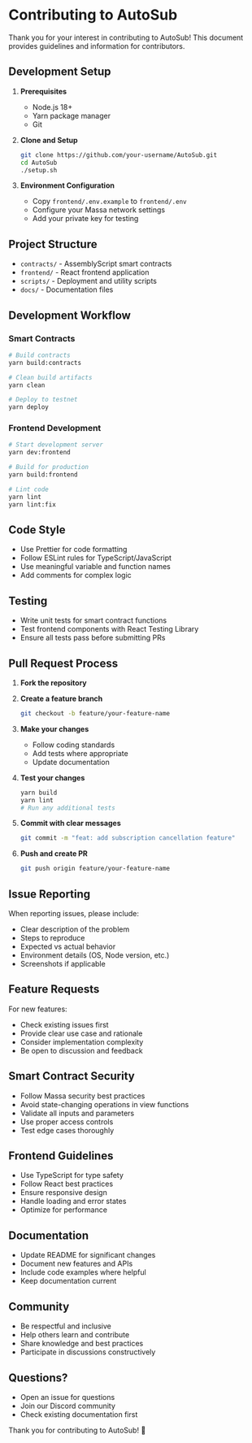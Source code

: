 # Contributing to AutoSub

Thank you for your interest in contributing to AutoSub! This document provides guidelines and information for contributors.

## Development Setup

1. **Prerequisites**
   - Node.js 18+ 
   - Yarn package manager
   - Git

2. **Clone and Setup**
   ```bash
   git clone https://github.com/your-username/AutoSub.git
   cd AutoSub
   ./setup.sh
   ```

3. **Environment Configuration**
   - Copy `frontend/.env.example` to `frontend/.env`
   - Configure your Massa network settings
   - Add your private key for testing

## Project Structure

- `contracts/` - AssemblyScript smart contracts
- `frontend/` - React frontend application  
- `scripts/` - Deployment and utility scripts
- `docs/` - Documentation files

## Development Workflow

### Smart Contracts

```bash
# Build contracts
yarn build:contracts

# Clean build artifacts
yarn clean

# Deploy to testnet
yarn deploy
```

### Frontend Development

```bash
# Start development server
yarn dev:frontend

# Build for production
yarn build:frontend

# Lint code
yarn lint
yarn lint:fix
```

## Code Style

- Use Prettier for code formatting
- Follow ESLint rules for TypeScript/JavaScript
- Use meaningful variable and function names
- Add comments for complex logic

## Testing

- Write unit tests for smart contract functions
- Test frontend components with React Testing Library
- Ensure all tests pass before submitting PRs

## Pull Request Process

1. **Fork the repository**
2. **Create a feature branch**
   ```bash
   git checkout -b feature/your-feature-name
   ```

3. **Make your changes**
   - Follow coding standards
   - Add tests where appropriate
   - Update documentation

4. **Test your changes**
   ```bash
   yarn build
   yarn lint
   # Run any additional tests
   ```

5. **Commit with clear messages**
   ```bash
   git commit -m "feat: add subscription cancellation feature"
   ```

6. **Push and create PR**
   ```bash
   git push origin feature/your-feature-name
   ```

## Issue Reporting

When reporting issues, please include:

- Clear description of the problem
- Steps to reproduce
- Expected vs actual behavior
- Environment details (OS, Node version, etc.)
- Screenshots if applicable

## Feature Requests

For new features:

- Check existing issues first
- Provide clear use case and rationale
- Consider implementation complexity
- Be open to discussion and feedback

## Smart Contract Security

- Follow Massa security best practices
- Avoid state-changing operations in view functions
- Validate all inputs and parameters
- Use proper access controls
- Test edge cases thoroughly

## Frontend Guidelines

- Use TypeScript for type safety
- Follow React best practices
- Ensure responsive design
- Handle loading and error states
- Optimize for performance

## Documentation

- Update README for significant changes
- Document new features and APIs
- Include code examples where helpful
- Keep documentation current

## Community

- Be respectful and inclusive
- Help others learn and contribute
- Share knowledge and best practices
- Participate in discussions constructively

## Questions?

- Open an issue for questions
- Join our Discord community
- Check existing documentation first

Thank you for contributing to AutoSub! 🚀
